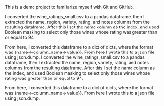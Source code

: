 This is a demo project to familiarize myself with Git and GitHub.

I converted the wine_ratings_small.csv to a pandas dataframe, then I
 extracted the name, region, variety, rating, and notes columns from the 
 resulting dataframe. After this I set the name column as the index, and 
 used Boolean masking to select only those wines whose rating was greater
 than or equal to 94.

From here, I converted this dataframe to a dict of dicts, where the format was
{name->{column_name-> value}}. From here I wrote this to a json file using
json.dump. I converted the wine_ratings_small.csv to a pandas dataframe, then I
extracted the name, region, variety, rating, and notes columns from
the resulting dataframe. After this I set the name column as the index,
and used Boolean masking to select only those wines whose rating was greater
than or equal to 94.

From here, I converted this dataframe to a dict of dicts, where the format was
{name->{column_name-> value}}. From here I wrote this to a json file using
json.dump.

